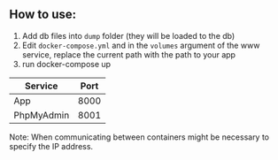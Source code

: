 ## How to use:

 1. Add db files into `dump` folder (they will be loaded to the db)
 2. Edit `docker-compose.yml`  and in the `volumes` argument of the www service, replace the current path with the path to your app
 3. run docker-compose up
 
| Service | Port  |
|--|--|
| App | 8000 |
|PhpMyAdmin| 8001|

Note:
When communicating between containers might be necessary to specify the IP address.
